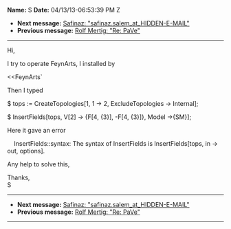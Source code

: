 **Name:** S
**Date:** 04/13/13-06:53:39 PM Z

  - **Next message:** [Safinaz: "safinaz.salem_at_HIDDEN-E-MAIL"](0732.html)
  - **Previous message:** [Rolf Mertig: "Re: PaVe"](0730.html)

-----

Hi,  

I try to operate FeynArts, I installed by  

<<FeynArts\`  

Then I typed  

$ tops := CreateTopologies[1, 1 -\> 2, ExcludeTopologies -\>
Internal];  

$ InsertFields[tops, V[2] -\> {F[4, {3}], -F[4,
{3}]}, Model -\>{SM}];  

Here it gave an error  

    InsertFields::syntax: The syntax of InsertFields is
InsertFields[tops, in -\> out, options].  

Any help to solve this,  

Thanks,  
S  

-----

  - **Next message:** [Safinaz: "safinaz.salem_at_HIDDEN-E-MAIL"](0732.html)
  - **Previous message:** [Rolf Mertig: "Re: PaVe"](0730.html)

-----

